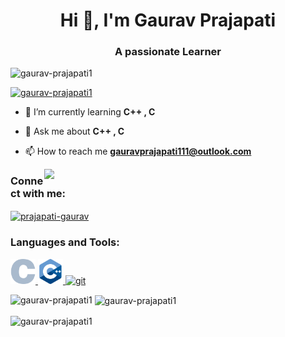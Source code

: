 <h1 align="center">Hi 👋, I'm Gaurav Prajapati</h1>
<h3 align="center">A passionate Learner</h3>

<p align="left"> <img src="https://komarev.com/ghpvc/?username=gaurav-prajapati1&label=Profile%20views&color=0e75b6&style=flat" alt="gaurav-prajapati1" /> </p>

<p align="left"> <a href="https://github.com/ryo-ma/github-profile-trophy"><img src="https://github-profile-trophy.vercel.app/?username=gaurav-prajapati1" alt="gaurav-prajapati1" /></a> </p>

- 🌱 I’m currently learning **C++ , C**

- 💬 Ask me about **C++ , C**

- 📫 How to reach me **gauravprajapati111@outlook.com**

<img align="right" width=450 margin="10px" rx="5" src ="https://img.freepik.com/free-vector/development-operations-continuous-process-software-production-administration_107791-5022.jpg?w=996&t=st=1708667857~exp=1708668457~hmac=8ba7a3e8363cac68a4b96fa356b302b49d34b66bb26d61dad70a68abc9889041" />

<h3 align="left">Connect with me:</h3>
<p align="left">
<a href="https://linkedin.com/in/prajapati-gaurav" target="blank"><img align="center" src="https://raw.githubusercontent.com/rahuldkjain/github-profile-readme-generator/master/src/images/icons/Social/linked-in-alt.svg" alt="prajapati-gaurav" height="30" width="40" /></a>
</p>

<h3 align="left">Languages and Tools:</h3>
<p align="left"> <a href="https://www.cprogramming.com/" target="_blank" rel="noreferrer"> <img src="https://raw.githubusercontent.com/devicons/devicon/master/icons/c/c-original.svg" alt="c" width="40" height="40"/> </a> <a href="https://www.w3schools.com/cpp/" target="_blank" rel="noreferrer"> <img src="https://raw.githubusercontent.com/devicons/devicon/master/icons/cplusplus/cplusplus-original.svg" alt="cplusplus" width="40" height="40"/> </a> <a href="https://git-scm.com/" target="_blank" rel="noreferrer"> <img src="https://www.vectorlogo.zone/logos/git-scm/git-scm-icon.svg" alt="git" width="40" height="40"/> </a> </p>

<p><img align="left" src="https://github-readme-stats.vercel.app/api/top-langs?username=gaurav-prajapati1&show_icons=true&locale=en&layout=compact" alt="gaurav-prajapati1" /></p>

<p>&nbsp;<img align="center" src="https://github-readme-stats.vercel.app/api?username=gaurav-prajapati1&show_icons=true&locale=en" alt="gaurav-prajapati1" /></p>

<p><img align="center" src="https://github-readme-streak-stats.herokuapp.com/?user=gaurav-prajapati1&" alt="gaurav-prajapati1" /></p>
